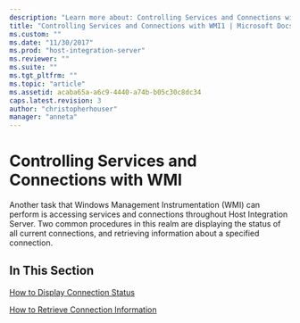 ```yaml
---
description: "Learn more about: Controlling Services and Connections with WMI"
title: "Controlling Services and Connections with WMI1 | Microsoft Docs"
ms.custom: ""
ms.date: "11/30/2017"
ms.prod: "host-integration-server"
ms.reviewer: ""
ms.suite: ""
ms.tgt_pltfrm: ""
ms.topic: "article"
ms.assetid: acaba65a-a6c9-4440-a74b-b05c30c8dc34
caps.latest.revision: 3
author: "christopherhouser"
manager: "anneta"
---
```

# Controlling Services and Connections with WMI
Another task that Windows Management Instrumentation (WMI) can perform is accessing services and connections throughout Host Integration Server. Two common procedures in this realm are displaying the status of all current connections, and retrieving information about a specified connection.  
  
## In This Section  
 [How to Display Connection Status](../core/how-to-display-connection-status1.md)  
  
 [How to Retrieve Connection Information](../core/how-to-retrieve-connection-information2.md)
